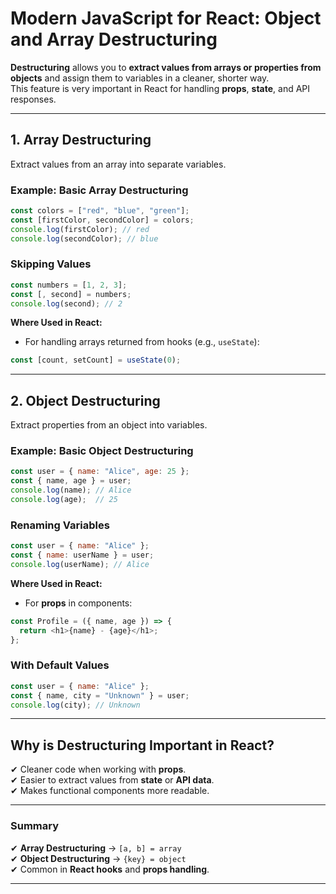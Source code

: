 
#  Modern JavaScript for React: Object and Array Destructuring

**Destructuring** allows you to **extract values from arrays or properties from objects** and assign them to variables in a cleaner, shorter way.  
This feature is very important in React for handling **props**, **state**, and API responses.

---

## **1. Array Destructuring**
Extract values from an array into separate variables.

###  Example: Basic Array Destructuring
```javascript
const colors = ["red", "blue", "green"];
const [firstColor, secondColor] = colors;
console.log(firstColor); // red
console.log(secondColor); // blue
```

###  Skipping Values
```javascript
const numbers = [1, 2, 3];
const [, second] = numbers;
console.log(second); // 2
```

**Where Used in React:**  
- For handling arrays returned from hooks (e.g., `useState`):
```javascript
const [count, setCount] = useState(0);
```

---

## **2. Object Destructuring**
Extract properties from an object into variables.

###  Example: Basic Object Destructuring
```javascript
const user = { name: "Alice", age: 25 };
const { name, age } = user;
console.log(name); // Alice
console.log(age);  // 25
```

###  Renaming Variables
```javascript
const user = { name: "Alice" };
const { name: userName } = user;
console.log(userName); // Alice
```

**Where Used in React:**  
- For **props** in components:
```javascript
const Profile = ({ name, age }) => {
  return <h1>{name} - {age}</h1>;
};
```

###  With Default Values
```javascript
const user = { name: "Alice" };
const { name, city = "Unknown" } = user;
console.log(city); // Unknown
```

---

##  **Why is Destructuring Important in React?**
✔ Cleaner code when working with **props**.  
✔ Easier to extract values from **state** or **API data**.  
✔ Makes functional components more readable.

---

###  Summary
✔ **Array Destructuring** → `[a, b] = array`  
✔ **Object Destructuring** → `{key} = object`  
✔ Common in **React hooks** and **props handling**.

---
